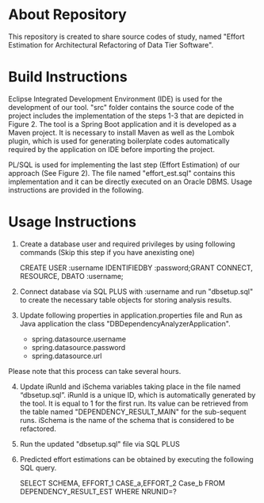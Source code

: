  # About Repository
 
 This repository is created to share source codes of study, named "Effort Estimation for Architectural Refactoring of Data Tier Software".
 
 # Build Instructions
 
Eclipse Integrated Development Environment (IDE) is used for the development of our tool. "src" folder contains the source code of the project includes the implementation of the steps 1-3 that are depicted in Figure 2. The tool is a Spring Boot application and it is developed as a Maven project. It is necessary to install Maven as well as the Lombok plugin, which is used for generating boilerplate codes automatically required by the application on IDE before importing the project.

PL/SQL is used for implementing the last step (Effort Estimation) of our approach (See Figure 2). The file named "effort_est.sql" contains this implementation and it can be directly executed on an Oracle DBMS. Usage instructions are provided in the following.

# Usage Instructions

1)  Create a database user and required privileges by using following  commands  (Skip  this  step  if  you  have  anexisting one)

    CREATE USER :username IDENTIFIEDBY :password;GRANT CONNECT, RESOURCE, DBATO :username;
    
2)  Connect  database  via  SQL  PLUS  with  :username  and run "dbsetup.sql" to create the necessary table objects for storing analysis results.

3)  Update following properties in application.properties file and Run as Java application the class "DBDependencyAnalyzerApplication".
  
    - spring.datasource.username
    - spring.datasource.password 
    - spring.datasource.url
  
  Please note that this process can take several hours.
  
4)  Update iRunId and iSchema variables taking place in the file named “dbsetup.sql”. iRunId is a unique ID, which is  automatically  generated  by  the  tool.  It  is  equal  to  1 for the first run. Its value can be retrieved from the table named "DEPENDENCY_RESULT_MAIN" for the sub-sequent runs. iSchema is the name of the schema that is considered to be refactored.

5)  Run the updated "dbsetup.sql" file via SQL PLUS

6)    Predicted effort estimations can be obtained by executing the following SQL query.

      SELECT SCHEMA, EFFORT_1 CASE_a,EFFORT_2 Case_b FROM DEPENDENCY_RESULT_EST WHERE NRUNID=?
 
 

